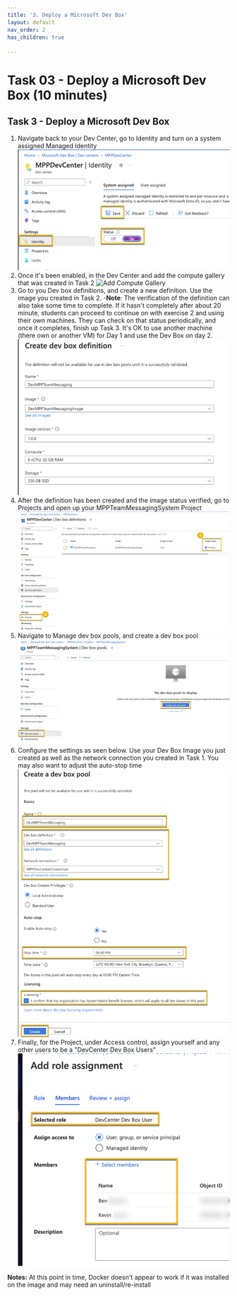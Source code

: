 ```yaml
---
title: '3. Deploy a Microsoft Dev Box'
layout: default
nav_order: 2
has_children: true

---
```


# Task 03 - Deploy a Microsoft Dev Box (10 minutes)

## Task 3 - Deploy a Microsoft Dev Box

1. Navigate back to your Dev Center, go to Identity and turn on a system assigned Managed Identity
   ![Enabled Dev Center Managed Identity](../Media/DevCenterManagedIdentity.png)
2. Once it's been enabled, in the Dev Center and add the compute gallery that was created in Task 2
   ![Add Compute Gallery](Media/AddComputeGallery.png)
3. Go to you Dev box definitions, and create a new definition. Use the image you created in Task 2.
    -**Note**: The verification of the definition can also take some time to complete. If it hasn't completely after about 20 minute, students can proceed to continue on with exercise 2 and using their own machines. They can check on that status periodically, and once it completes, finish up Task 3. It's OK to use another machine (there own or another VM) for Day 1 and use the Dev Box on day 2.
   ![Dev Box Definition](../Media/DevBoxDefinition.png)
4. After the definition has been created and the image status verified, go to Projects and open up your MPPTeamMessagingSystem Project
   ![Definition Verification](../Media/DefinitionVerification.png)
5. Navigate to Manage dev box pools, and create a dev box pool
   ![Create Dev Box Pool](../Media/CreateDevBoxPool.png)
6. Configure the settings as seen below. Use your Dev Box Image you just created as well as the network connection you created in Task 1. You may also want to adjust the auto-stop time
   ![Dev Box Pool Settings](../Media/DevBoxPoolSettings.png)
7. Finally, for the Project, under Access control, assign yourself and any other users to be a "DevCenter Dev Box Users"
    ![Assign permissions](../Media/AssignPermissions.png)

**Notes:** At this point in time, Docker doesn't appear to work if it was installed on the image and may need an uninstall/re-install
